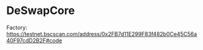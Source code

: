 # DeSwapCore

Factory: https://testnet.bscscan.com/address/0x2FB7d11E299F83f482b0Ce45C56a40F97cdD2B2F#code
